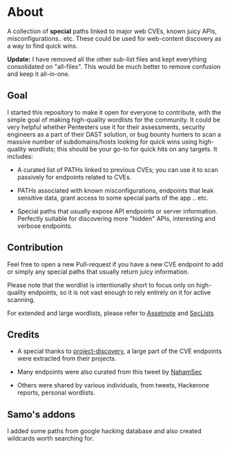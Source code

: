 # About
A collection of **special** paths linked to major web CVEs, known juicy APIs, misconfigurations.. etc. These could be used for web-content discovery as a way to find quick wins.

**Update:** I have removed all the other sub-list files and kept everything consolidated on "all-files". This would be much better to remove confusion and keep it all-in-one.


## Goal
I started this repository to make it open for everyone to contribute, with the simple goal of making high-quality wordlists for the community. It could be very helpful whether Pentesters use it for their assessments, security engineers as a part of their DAST solution, or bug bounty hunters to scan a massive number of subdomains/hosts looking for quick wins using high-quality wordlists; this should be your go-to for quick hits on any targets. It includes:

* A curated list of PATHs linked to previous CVEs; you can use it to scan passively for endpoints related to CVEs.

* PATHs associated with known misconfigurations, endpoints that leak sensitive data, grant access to some special parts of the app .. etc.

* Special paths that usually expose API endpoints or server information. Perfectly suitable for discovering more "hidden" APIs, interesting and verbose endpoints.


## Contribution
Feel free to open a new Pull-request if you have a new CVE endpoint to add or simply any special paths that usually return juicy information. 

Please note that the wordlist is intentionally short to focus only on high-quality endpoints, so it is not vast enough to rely entirely on it for active scanning.

For extended and large wordlists, please refer to [Assetnote](https://wordlists.assetnote.io/) and [SecLists](https://github.com/danielmiessler/SecLists/tree/master/Discovery/Web-Content)


## Credits

- A special thanks to [project-discovery](https://github.com/projectdiscovery/), a large part of the CVE endpoints were extracted from their projects.

- Many endpoints were also curated from this tweet by [NahamSec](https://twitter.com/NahamSec/status/1177672652011343873)
 
- Others were shared by various individuals, from tweets, Hackerone reports, personal wordlists. 

## Samo's addons
I added some paths from google hacking database and also created wildcards worth searching for.
